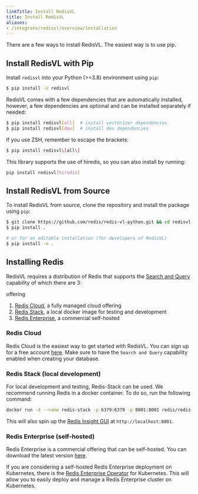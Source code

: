 ```yaml
---
linkTitle: Install RedisVL
title: Install RedisVL
aliases:
- /integrate/redisvl/overview/installation
---
```



There are a few ways to install RedisVL. The easiest way is to use pip.

## Install RedisVL with Pip

Install `redisvl` into your Python (>=3.8) environment using `pip`:

```bash
$ pip install -U redisvl
```

RedisVL comes with a few dependencies that are automatically installed, however, a few dependencies
are optional and can be installed separately if needed:

```bash
$ pip install redisvl[all]  # install vectorizer dependencies
$ pip install redisvl[dev]  # install dev dependencies
```

If you use ZSH, remember to escape the brackets:

```bash
$ pip install redisvl\[all\]
```

This library supports the use of hiredis, so you can also install by running:

```bash
pip install redisvl[hiredis]
```

## Install RedisVL from Source

To install RedisVL from source, clone the repository and install the package using `pip`:

```bash
$ git clone https://github.com/redis/redis-vl-python.git && cd redisvl
$ pip install .

# or for an editable installation (for developers of RedisVL)
$ pip install -e .
```

## Installing Redis

RedisVL requires a distribution of Redis that supports the [Search and Query](https://redis.com/modules/redis-search/) capability of which there are 3:

offering

1. [Redis Cloud](https://redis.io/cloud), a fully managed cloud offering
2. [Redis Stack](https://redis.io/docs/getting-started/install-stack/docker/), a local docker image for testing and development
3. [Redis Enterprise](https://redis.com/redis-enterprise/), a commercial self-hosted

### Redis Cloud

Redis Cloud is the easiest way to get started with RedisVL. You can sign up for a free account [here](https://redis.io/cloud). Make sure to have the `Search and Query`
capability enabled when creating your database.

### Redis Stack (local development)

For local development and testing, Redis-Stack can be used. We recommend running Redis
in a docker container. To do so, run the following command:

```bash
docker run -d --name redis-stack -p 6379:6379 -p 8001:8001 redis/redis-stack:latest
```

This will also spin up the [Redis Insight GUI](https://redis.io/insight/) at `http://localhost:8001`.

### Redis Enterprise (self-hosted)

Redis Enterprise is a commercial offering that can be self-hosted. You can download the latest version [here](https://redis.io/downloads/).

If you are considering a self-hosted Redis Enterprise deployment on Kubernetes, there is the [Redis Enterprise Operator](https://docs.redis.com/latest/kubernetes/) for Kubernetes. This will allow you to easily deploy and manage a Redis Enterprise cluster on Kubernetes.
